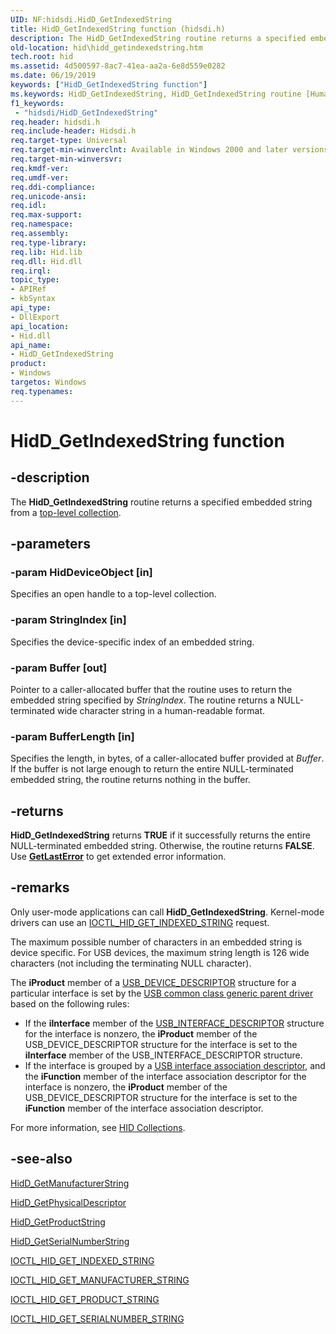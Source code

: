 ```yaml
---
UID: NF:hidsdi.HidD_GetIndexedString
title: HidD_GetIndexedString function (hidsdi.h)
description: The HidD_GetIndexedString routine returns a specified embedded string from a top-level collection.
old-location: hid\hidd_getindexedstring.htm
tech.root: hid
ms.assetid: 4d500597-8ac7-41ea-aa2a-6e8d559e0282
ms.date: 06/19/2019
keywords: ["HidD_GetIndexedString function"]
ms.keywords: HidD_GetIndexedString, HidD_GetIndexedString routine [Human Input Devices], hid.hidd_getindexedstring, hidfunc_49698b0b-18d1-41aa-b64c-185307fb2100.xml, hidsdi/HidD_GetIndexedString
f1_keywords:
 - "hidsdi/HidD_GetIndexedString"
req.header: hidsdi.h
req.include-header: Hidsdi.h
req.target-type: Universal
req.target-min-winverclnt: Available in Windows 2000 and later versions of Windows.
req.target-min-winversvr: 
req.kmdf-ver: 
req.umdf-ver: 
req.ddi-compliance: 
req.unicode-ansi: 
req.idl: 
req.max-support: 
req.namespace: 
req.assembly: 
req.type-library: 
req.lib: Hid.lib
req.dll: Hid.dll
req.irql: 
topic_type:
- APIRef
- kbSyntax
api_type:
- DllExport
api_location:
- Hid.dll
api_name:
- HidD_GetIndexedString
product:
- Windows
targetos: Windows
req.typenames: 
---
```


# HidD_GetIndexedString function


## -description


The <b>HidD_GetIndexedString</b> routine returns a specified embedded string from a <a href="https://docs.microsoft.com/windows-hardware/drivers/hid/top-level-collections">top-level collection</a>.


## -parameters




### -param HidDeviceObject [in]

Specifies an open handle to a top-level collection.


### -param StringIndex [in]

Specifies the device-specific index of an embedded string.


### -param Buffer [out]

Pointer to a caller-allocated buffer that the routine uses to return the embedded string specified by <i>StringIndex</i>. The routine returns a NULL-terminated wide character string in a human-readable format.


### -param BufferLength [in]

Specifies the length, in bytes, of a caller-allocated buffer provided at <i>Buffer</i>. If the buffer is not large enough to return the entire NULL-terminated embedded string, the routine returns nothing in the buffer.


## -returns



<b>HidD_GetIndexedString</b> returns <b>TRUE</b> if it successfully returns the entire NULL-terminated embedded string. Otherwise, the routine returns <b>FALSE</b>. Use [**GetLastError**](https://docs.microsoft.com/windows/desktop/api/errhandlingapi/nf-errhandlingapi-getlasterror) to get extended error information.




## -remarks



Only user-mode applications can call <b>HidD_GetIndexedString</b>. Kernel-mode drivers can use an <a href="https://docs.microsoft.com/windows-hardware/drivers/ddi/hidclass/ni-hidclass-ioctl_hid_get_indexed_string">IOCTL_HID_GET_INDEXED_STRING</a> request.

The maximum possible number of characters in an embedded string is device specific. For USB devices, the maximum string length is 126 wide characters (not including the terminating NULL character). 

The <b>iProduct</b> member of a <a href="https://docs.microsoft.com/windows-hardware/drivers/ddi/usbspec/ns-usbspec-_usb_device_descriptor">USB_DEVICE_DESCRIPTOR</a> structure for a particular interface is set by the <a href="https://docs.microsoft.com/windows-hardware/drivers/ddi/index">USB common class generic parent driver</a> based on the following rules:

<ul>
<li>
If the <b>iInterface</b> member of the <a href="https://docs.microsoft.com/windows-hardware/drivers/ddi/usbspec/ns-usbspec-_usb_interface_descriptor">USB_INTERFACE_DESCRIPTOR</a> structure for the interface is nonzero, the <b>iProduct</b> member of the USB_DEVICE_DESCRIPTOR structure for the interface is set to the <b>iInterface</b> member of the USB_INTERFACE_DESCRIPTOR structure.

</li>
<li>
If the interface is grouped by a <a href="https://docs.microsoft.com/windows-hardware/drivers/ddi/index">USB interface association descriptor</a>, and the <b>iFunction</b> member of the interface association descriptor for the interface is nonzero, the <b>iProduct</b> member of the USB_DEVICE_DESCRIPTOR structure for the interface is set to the <b>iFunction</b> member of the interface association descriptor.

</li>
</ul>
For more information, see <a href="https://docs.microsoft.com/windows-hardware/drivers/hid/hid-collections">HID Collections</a>.




## -see-also




<a href="https://docs.microsoft.com/windows-hardware/drivers/ddi/hidsdi/nf-hidsdi-hidd_getmanufacturerstring">HidD_GetManufacturerString</a>



<a href="https://docs.microsoft.com/windows-hardware/drivers/ddi/hidsdi/nf-hidsdi-hidd_getphysicaldescriptor">HidD_GetPhysicalDescriptor</a>



<a href="https://docs.microsoft.com/windows-hardware/drivers/ddi/hidsdi/nf-hidsdi-hidd_getproductstring">HidD_GetProductString</a>



<a href="https://docs.microsoft.com/windows-hardware/drivers/ddi/hidsdi/nf-hidsdi-hidd_getserialnumberstring">HidD_GetSerialNumberString</a>



<a href="https://docs.microsoft.com/windows-hardware/drivers/ddi/hidclass/ni-hidclass-ioctl_hid_get_indexed_string">IOCTL_HID_GET_INDEXED_STRING</a>



<a href="https://docs.microsoft.com/windows-hardware/drivers/ddi/hidclass/ni-hidclass-ioctl_hid_get_manufacturer_string">IOCTL_HID_GET_MANUFACTURER_STRING</a>



<a href="https://docs.microsoft.com/windows-hardware/drivers/ddi/hidclass/ni-hidclass-ioctl_hid_get_product_string">IOCTL_HID_GET_PRODUCT_STRING</a>



<a href="https://docs.microsoft.com/windows-hardware/drivers/ddi/hidclass/ni-hidclass-ioctl_hid_get_serialnumber_string">IOCTL_HID_GET_SERIALNUMBER_STRING</a>
 

 

